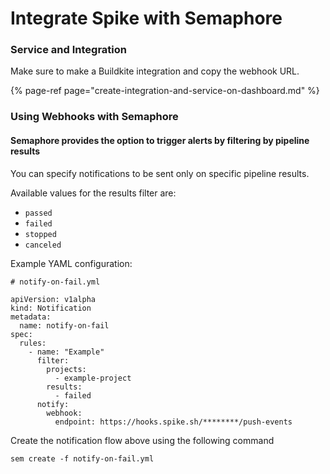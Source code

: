 # Integrate Spike with Semaphore

### Service and Integration

Make sure to make a Buildkite integration and copy the webhook URL.

{% page-ref page="create-integration-and-service-on-dashboard.md" %}



### Using Webhooks with Semaphore



#### Semaphore provides the option to trigger alerts by filtering by pipeline results <a id="filtering-by-pipeline-result"></a>

You can specify notifications to be sent only on specific pipeline results.

Available values for the results filter are:

* `passed`
* `failed`
* `stopped`
* `canceled`

Example YAML configuration:

```text
# notify-on-fail.yml

apiVersion: v1alpha
kind: Notification
metadata:
  name: notify-on-fail
spec:
  rules:
    - name: "Example"
      filter:
        projects:
          - example-project
        results:
          - failed
      notify:
        webhook:
          endpoint: https://hooks.spike.sh/********/push-events
```



Create the notification flow above using the following command

`sem create -f notify-on-fail.yml`



